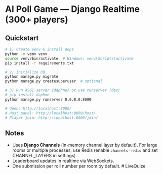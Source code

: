 # AI Poll Game — Django Realtime (300+ players)

## Quickstart
```bash
# 1) Create venv & install deps
python -m venv venv
source venv/bin/activate  # Windows: venv\Scripts\activate
pip install -r requirements.txt

# 2) Initialize DB
python manage.py migrate
python manage.py createsuperuser  # optional

# 3) Run ASGI server (daphne) or use runserver (dev)
# pip install daphne
python manage.py runserver 0.0.0.0:8000

# Open: http://localhost:8000/
# Host panel: http://localhost:8000/host/
# Player join: http://localhost:8000/join/
```

## Notes
- Uses **Django Channels** (in-memory channel layer by default). For large rooms or multiple processes, use Redis (enable `channels-redis` and set CHANNEL_LAYERS in settings).
- Leaderboard updates in realtime via WebSockets.
- One submission per roll number per room by default.
#   L i v e Q u i z e  
 